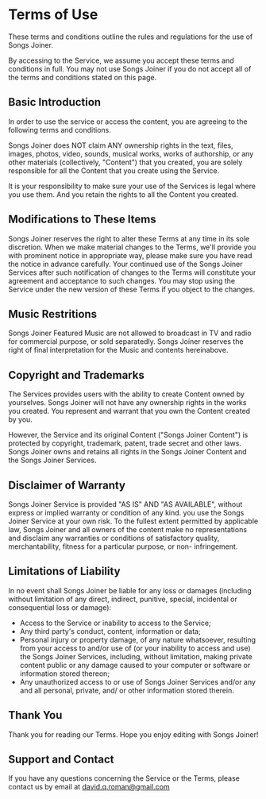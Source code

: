 # Terms of Use

These terms and conditions outline the rules and regulations for the use of Songs Joiner.

By accessing to the Service, we assume you accept these terms and conditions in full. You may not use Songs Joiner if you do not accept all of the terms and conditions stated on this page.

## Basic Introduction

In order to use the service or access the content, you are agreeing to the following terms and conditions.

Songs Joiner does NOT claim ANY ownership rights in the text, files, images, photos, video, sounds, musical works, works of authorship, or any other materials (collectively, "Content") that you created, you are solely responsible for all the Content that you create using the Service.

It is your responsibility to make sure your use of the Services is legal where you use them. And you retain the rights to all the Content you created.

## Modifications to These Items

Songs Joiner reserves the right to alter these Terms at any time in its sole discretion. When we make material changes to the Terms, we'll provide you with prominent notice in appropriate way, please make sure you have read the notice in advance carefully. Your continued use of the Songs Joiner Services after such notification of changes to the Terms will constitute your agreement and acceptance to such changes. You may stop using the Service under the new version of these Terms if you object to the changes.

## Music Restritions

Songs Joiner Featured Music are not allowed to broadcast in TV and radio for commercial purpose, or sold separatedly. Songs Joiner reserves the right of final interpretation for the Music and contents hereinabove.

## Copyright and Trademarks

The Services provides users with the ability to create Content owned by yourselves. Songs Joiner will not have any ownership rights in the works you created. You represent and warrant that you own the Content created by you.

However, the Service and its original Content ("Songs Joiner Content") is protected by copyright, trademark, patent, trade secret and other laws. Songs Joiner owns and retains all rights in the Songs Joiner Content and the Songs Joiner Services.

## Disclaimer of Warranty

Songs Joiner Service is provided "AS IS" AND "AS AVAILABLE", without express or implied warranty or condition of any kind. you use the Songs Joiner Service at your own risk. To the fullest extent permitted by applicable law, Songs Joiner and all owners of the content make no representations and disclaim any warranties or conditions of satisfactory quality, merchantability, fitness for a particular purpose, or non- infringement.

## Limitations of Liability

In no event shall Songs Joiner be liable for any loss or damages (including without limitation of any direct, indirect, punitive, special, incidental or consequential loss or damage):

- Access to the Service or inability to access to the Service;
- Any third party's conduct, content, information or data;
- Personal injury or property damage, of any nature whatsoever, resulting from your access to and/or use of (or your inability to access and use) the Songs Joiner Services, including, without limitation, making private content public or any damage caused to your computer or software or information stored thereon;
- Any unauthorized access to or use of Songs Joiner Services and/or any and all personal, private, and/ or other information stored therein.

## Thank You

Thank you for reading our Terms. Hope you enjoy editing with Songs Joiner!

## Support and Contact

If you have any questions concerning the Service or the Terms, please contact us by email at david.q.roman@gmail.com
